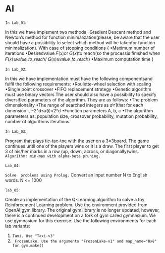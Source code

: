 # AI
`In Lab_01`:                                                                                                                                            

In this we have implement two methods –Gradient Descent method and Newton’s method for function minimalization(please, be aware that the user should have a possibility to select which method will be takenfor function minimalization).
 With case of stopping conditions
 {
•Maximum number of iterations
•Desiredvalue 𝐹(𝑥)or 𝐺(𝑥)to  reach(so  the  processis  finished  when 𝐹(𝑥)≥𝑣𝑎𝑙𝑢𝑒_𝑡𝑜_𝑟𝑒𝑎𝑐ℎ/ 𝐺(𝑥)≥𝑣𝑎𝑙𝑢𝑒_𝑡𝑜_𝑟𝑒𝑎𝑐ℎ)
•Maximum computation time
 }
 
 
 `In Lab_02`:
 
 
 In this we have implementation must have the following componentsand fulfil the following requirements:
 •Roulette-wheel selection with scaling
 •Single point crossover
 •FIFO replacement strategy
 •Genetic algorithm must use binary vectors
  The user should also have a possibility to specify diversified parameters of the algorithm. They are as follows:
  •The problem dimensionality
  •The range of searched integers as 𝑑≥1that for each dimension i, −2^d≤𝑥(i)<2^d
  •Function parameters A, b, c
  •The algorithm parameters as: population size, crossover probability, mutation probability, number of algorithms iterations
  
  `In Lab_03`:
  
  Program that plays tic-tac-toe with the user on a 3×3board. The game continues until one of the players wins or it is a draw. The first player to get 3 of his/her marks in a row (up, down, across, or diagonally)wins.
  `Algorithm: min-max with alpha-beta pruning.` 
  
  `Lab_04`:
  
  `Solve  problems using Prolog.`
  Convert an input number N to English words. N <= 1000
 
 `lab_05`:
 
 Create an implementation of the Q-Learning algorithm to solve a toy Reinforcement Learning problem. Use
the environment provided from OpenAI gym library. The original gym library is no longer updated, however,
there is a continued development on a fork of gym called gymnasium. We use gymnasium for this exercise.
Use the following environments for each lab variants:
1. `Taxi. Use "Taxi-v3"`
2. ` FrozenLake. Use the arguments "FrozenLake-v1" and map_name="8x8" for gym.make()`



  
